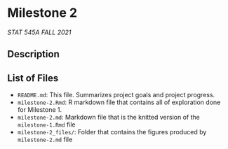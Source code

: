# Milestone 2

*STAT 545A FALL 2021*


## Description



## List of Files

- `README.md`: This file. Summarizes project goals and project progress.
- `milestone-2.Rmd`: R markdown file that contains all of exploration done for Milestone 1.
- `milestone-2.md`: Markdown file that is the knitted version of the  `milestone-1.Rmd` file
- `milestone-2_files/`: Folder that contains the figures produced by  `milestone-2.md` file

